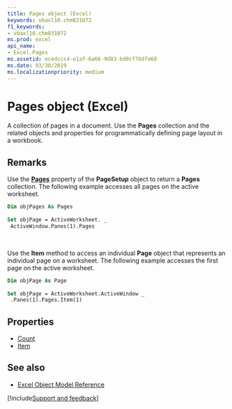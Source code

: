 ```yaml
---
title: Pages object (Excel)
keywords: vbaxl10.chm831072
f1_keywords:
- vbaxl10.chm831072
ms.prod: excel
api_name:
- Excel.Pages
ms.assetid: ecedccc4-e1af-6a66-9d83-bd0cf76dfe68
ms.date: 03/30/2019
ms.localizationpriority: medium
---
```



# Pages object (Excel)

A collection of pages in a document. Use the **Pages** collection and the related objects and properties for programmatically defining page layout in a workbook.


## Remarks

Use the **[Pages](excel.pagesetup.pages.md)** property of the **PageSetup** object to return a **Pages** collection. The following example accesses all pages on the active worksheet.

```vb
Dim objPages As Pages 
 
Set objPage = ActiveWorksheet. _ 
 ActiveWindow.Panes(1).Pages
```

<br/>

Use the **Item** method to access an individual **Page** object that represents an individual page on a worksheet. The following example accesses the first page on the active worksheet.

```vb
Dim objPage As Page 
 
Set objPage = ActiveWorksheet.ActiveWindow _ 
 .Panes(1).Pages.Item(1)
```

## Properties

- [Count](Excel.Pages.Count.md)
- [Item](Excel.Pages.Item.md)

## See also

- [Excel Object Model Reference](overview/Excel/object-model.md)

[!include[Support and feedback](~/includes/feedback-boilerplate.md)]